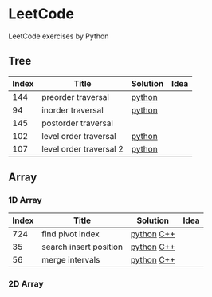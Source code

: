 # LeetCode

LeetCode exercises by Python

## Tree
| Index | Title | Solution | Idea |
| --- | --- | --- | --- |
| 144 | preorder traversal | [python](https://github.com/wshuail/leetcode/blob/master/python/144.binary-tree-preorder-traversal.py)| |
| 94 | inorder traversal | [python](https://github.com/wshuail/leetcode/blob/master/python/94.binary-tree-inorder-traversal.py) | |
| 145 | postorder traversal | |
| 102 | level order traversal | [python](https://github.com/wshuail/leetcode/blob/master/python/102.binary-tree-level-order-traversal.py) |
| 107 | level order traversal 2 | [python](https://github.com/wshuail/leetcode/blob/master/python/107.binary-tree-level-order-traversal-ii.py) | 


## Array

### 1D Array
| Index | Title | Solution | Idea |
| --- | --- | --- | --- |
| 724 | find pivot index | [python](https://github.com/wshuail/leetcode/blob/master/python/724.find-pivot-index.py) [C++](https://github.com/wshuail/leetcode/blob/master/cpp/724.find-pivot-index.cpp)| |
| 35 | search insert position | [python](https://github.com/wshuail/leetcode/blob/master/python/35.search-insert-position.py) [C++](https://github.com/wshuail/leetcode/blob/master/cpp/35.search-insert-position.cpp)| |
| 56 | merge intervals | [python](https://github.com/wshuail/leetcode/blob/master/python/56.merge-intervals.py) [C++](https://github.com/wshuail/leetcode/blob/master/cpp/56.merge-intervals.cpp)| |

### 2D Array
